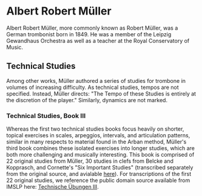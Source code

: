 # Albert Robert Müller

Albert Robert Müller, more commonly known as Robert Müller, was a German trombonist born in 1849. He was a member of the Leipzig Gewandhaus Orchestra as well as a teacher at the Royal Conservatory of Music.

## Technical Studies

Among other works, Müller authored a series of studies for trombone in volumes of increasing difficulty. As technical studies, tempos are not specified. Instead, Müller directs: "The Tempo of these Studies is entirely at the discretion of the player." Similarly, dynamics are not marked. 

### Technical Studies, Book III

Whereas the first two technical studies books focus heavily on shorter, topical exercises in scales, arpeggios, intervals, and articulation patterns, similar in many respects to material found in the Arban method, Müller's third book combines these isolated exercises into longer studies, which are both more challenging and musically interesting. This book is comprised of 22 original studies from Müller, 30 studies in clefs from Belcke and Kopprasch, and Cornette's "Six Important Studies" (transcribed separately from the original source, and avialable [here](https://github.com/muschem/trombone/tree/main/Transcriptions/Cornette)). For transcriptions of the first 22 original studies, we reference the public domain source available from IMSLP here: [Technische Übungen III]("https://imslp.org/wiki/Technische_%C3%9Cbungen_(M%C3%BCller-Hartmann%2C_Robert)").
